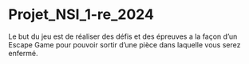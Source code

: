 # Projet_NSI_1-re_2024
Le but du jeu est de réaliser des défis et des épreuves a la façon d’un Escape Game pour pouvoir sortir d’une pièce dans laquelle vous serez enfermé.
